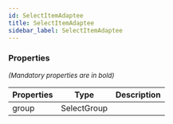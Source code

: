 ```yaml
---
id: SelectItemAdaptee
title: SelectItemAdaptee
sidebar_label: SelectItemAdaptee
---
```




### Properties

<font size="2"><i>(Mandatory properties are in bold)</i></font>

| Properties | Type | Description |
| --------- | ---- | ----------- |
| group | SelectGroup |  |
